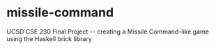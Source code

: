 # missile-command
UCSD CSE 230 Final Project -- creating a Missile Command-like game using the Haskell brick library
